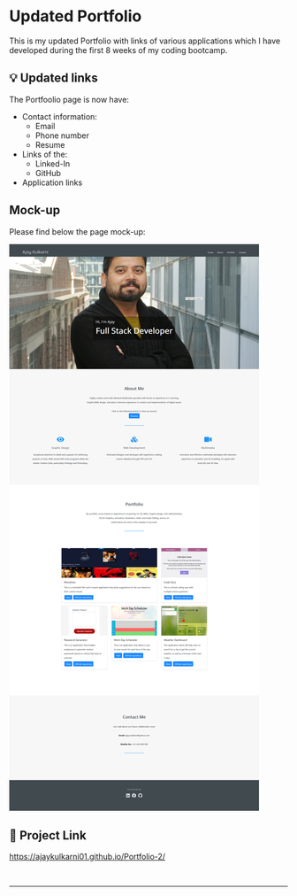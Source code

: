 # Updated Portfolio

This is my updated Portfolio with links of various applications which I have developed during the first 8 weeks of my coding bootcamp.


## 💡 Updated links

The Portfoolio page is now have:
- Contact information:
  - Email 
  - Phone number
  - Resume
- Links of the: 
  - Linked-In 
  - GitHub
- Application links 

## Mock-up

Please find below the page mock-up:

![Portfolio page mock-up.](./assets/img/screenshot.png)


## 🔗 Project Link

   https://ajaykulkarni01.github.io/Portfolio-2/

   <br/>





---


